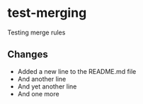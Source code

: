 # test-merging

Testing merge rules

## Changes

- Added a new line to the README.md file
- And another line
- And yet another line
- And one more

